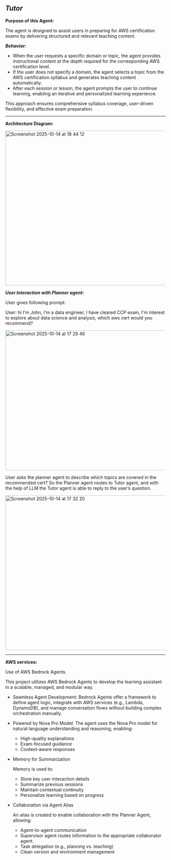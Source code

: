*Tutor*
--------------
**Purpose of this Agent:**

The agent is designed to assist users in preparing for AWS certification exams by delivering structured and relevant teaching content.

***Behavior:***
 - When the user requests a specific domain or topic, the agent provides instructional content at the depth required for the corresponding AWS certification level.
 - If the user does not specify a domain, the agent selects a topic from the AWS certification syllabus and generates teaching content automatically.
 - After each session or lesson, the agent prompts the user to continue learning, enabling an iterative and personalized learning experience.

This approach ensures comprehensive syllabus coverage, user-driven flexibility, and effective exam preparation.

------------- 
**Architecture Diagram:**

<img width="819" height="486" alt="Screenshot 2025-10-14 at 18 44 12" src="https://github.com/user-attachments/assets/2ea26500-a433-4e0b-8470-7f63343391df" />

***User Interaction with Planner agent:***

User gives following prompt: 

User: hi I'm John, I'm a data engineer, I have cleared CCP exam, I'm interest to explore about data science and analysis, which aws cert would you recommend?

<img width="1164" height="439" alt="Screenshot 2025-10-14 at 17 29 46" src="https://github.com/user-attachments/assets/69d6c316-f1bb-4a7c-a12d-5c57156ee94a" />


User asks the planner agent to describe which topics are covered in the recommended cert?
So the Planner agent routes to Tutor agent, and with the help of LLM the Tutor agent is able to reply to the user’s question.

<img width="1164" height="486" alt="Screenshot 2025-10-14 at 17 32 20" src="https://github.com/user-attachments/assets/b47f2cca-7066-4e4b-8579-8f9c7520e141" />

-----------------

**AWS services:**

Use of AWS Bedrock Agents. 

This project utilizes AWS Bedrock Agents to develop the learning assistant in a scalable, managed, and modular way.

 - Seamless Agent Development: Bedrock Agents offer a framework to define agent logic, integrate with AWS services (e.g., Lambda, DynamoDB), and manage conversation flows without    building complex orchestration manually.
 - Powered by Nova Pro Model: The agent uses the Nova Pro model for natural language understanding and reasoning, enabling:
   - High-quality explanations
   - Exam-focused guidance
   - Context-aware responses


 - Memory for Summarization
   
   Memory is used  to:
   - Store key user interaction details
   - Summarize previous sessions
   - Maintain contextual continuity
   - Personalize learning based on progress


- Collaboration via Agent Alias
  
  An alias is created to enable collaboration with the Planner Agent, allowing:
  - Agent-to-agent communication
  - Supervisor agent routes information to the appropriate collaborator agent.
  - Task delegation (e.g., planning vs. teaching)
  - Clean version and environment management






